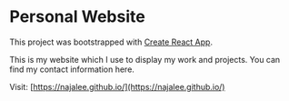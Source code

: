 # Personal Website

This project was bootstrapped with [Create React App](https://github.com/facebook/create-react-app).

This is my website which I use to display my work and projects. You can find my contact information here.

Visit: [https://najalee.github.io/](https://najalee.github.io/)
